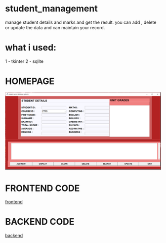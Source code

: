 # student_management
manage student details and marks and get the result. you can add , delete or update the data and can maintain your record.

# what i used:
1 - tkinter
2 - sqlite

# HOMEPAGE

![image](https://github.com/shubham-khantwal/student_management/blob/master/homepage.PNG)

# FRONTEND CODE
[frontend](https://github.com/shubham-khantwal/student_management/blob/master/studentManagement.py)

# BACKEND CODE
[backend](https://github.com/shubham-khantwal/student_management/blob/master/studentManagement.py)
